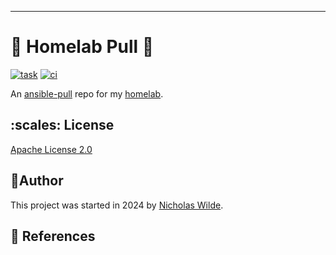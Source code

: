 ---
# :house_with_garden: Homelab Pull :muscle:

[![task](https://img.shields.io/badge/Task-Enabled-brightgreen?style=for-the-badge&logo=task&logoColor=white)](https://taskfile.dev/#/)
[![ci](https://img.shields.io/github/actions/workflow/status/nicholaswilde/homelab-pull/ci.yaml?label=ci&style=for-the-badge&branch=main)](https://github.com/nicholaswilde/homelab-pull/actions/workflows/ci.yaml)

An [ansible-pull][1] repo for my [homelab][2].

## :scales: License

​[​Apache License 2.0](./LICENSE)

## :pencil:​Author

​This project was started in 2024 by [​Nicholas Wilde​][1].

## :link: References

[1]: <https://docs.ansible.com/ansible/latest/cli/ansible-pull.html>
[2]: <https://nicholaswilde.io/homelab>
